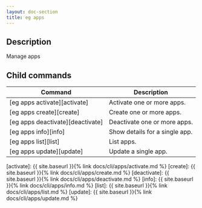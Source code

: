 ```yaml
---
layout: doc-section
title: eg apps
---
```


## Description

Manage apps

## Child commands

| Command                          | Description                    |
| ---                              | ---                            |
| [eg apps activate][activate]     | Activate one or more apps.     |
| [eg apps create][create]         | Create one or more apps.       |
| [eg apps deactivate][deactivate] | Deactivate one or more apps.   |
| [eg apps info][info]             | Show details for a single app. |
| [eg apps list][list]             | List apps.                     |
| [eg apps update][update]         | Update a single app.           |


[activate]: {{ site.baseurl }}{% link docs/cli/apps/activate.md %}
[create]: {{ site.baseurl }}{% link docs/cli/apps/create.md %}
[deactivate]: {{ site.baseurl }}{% link docs/cli/apps/deactivate.md %}
[info]: {{ site.baseurl }}{% link docs/cli/apps/info.md %}
[list]: {{ site.baseurl }}{% link docs/cli/apps/list.md %}
[update]: {{ site.baseurl }}{% link docs/cli/apps/update.md %}
